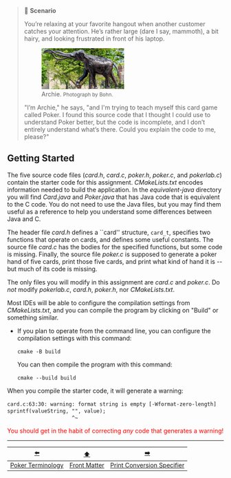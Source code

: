 > 📇 **Scenario**
> 
> You’re relaxing at your favorite hangout when another customer catches your attention.
> He’s rather large (dare I say, mammoth), a bit hairy, and looking frustrated in front of his laptop.
> 
> <!--![Archie, the Columbian Mammoth statue outside the Nebraska State Museum of Natural History. Photograph by Bohn.](archie.jpg)-->
> <figure>
>   <img src="archie.jpg" width="50%" alt="Archie, the Columbian Mammoth statue outside the Nebraska State Museum of Natural History">
>   <figcaption>Archie. <small>Photograph by Bohn.</small></figcaption>
> </figure>
> 
> "I’m Archie," he says, "and I'm trying to teach myself this card game called Poker.
> I found this source code that I thought I could use to understand Poker better,
> but the code is incomplete, and I don’t entirely understand what’s there.
> Could you explain the code to me, please?"

## Getting Started

The five source code files (*card.h*, *card.c*, *poker.h*, *poker.c*, and *pokerlab.c*) contain the starter code for this assignment<!--, and the text file (*answers.txt*) is where you'll provide some answers to demonstrate your ability to understand part of the starter code<-->.
*CMakeLists.txt* encodes information needed to build the application.
In the *equivalent-java* directory you will find *Card.java* and *Poker.java* that has Java code that is equivalent to the C code.
You do not need to use the Java files, but you may find them useful as a reference to help you understand some differences between Java and C.

The header file *card.h* defines a ``card'' structure, `card_t`, specifies two functions that operate on cards, and defines some useful constants.
The source file *card.c* has the bodies for the specified functions, but some code is missing.
Finally, the source file *poker.c* is supposed to generate a poker hand of five cards, print those five cards, and print what kind of hand it is -- but much of its code is missing.

The only files you will modify in this assignment are <!--*answers.txt*,--> *card.c*<!--,--> and *poker.c*.
Do *not* modify *pokerlab.c*, *card.h*, *poker.h*, nor *CMakeLists.txt*.

Most IDEs will be able to configure the compilation settings from *CMakeLists.txt*, and you can compile the program by clicking on "Build" or something similar.

- If you plan to operate from the command line, you can configure the compilation settings with this command:
  ```
  cmake -B build
  ```
  You can then compile the program with this command:
  ```
  cmake --build build
  ```

When you compile the starter code, it will generate a warning:

```text
card.c:63:30: warning: format string is empty [-Wformat-zero-length]
sprintf(valueString, "", value);
                     ^~
```

<font color="red">You should get in the habit of correcting *any* code that generates a warning!</font>

---

|        [⬅️](1-terminology.md)         |      [⬆️](../README.md)      |             [➡️](3-print-conversion-specifier.md)             |
|:-------------------------------------:|:----------------------------:|:-------------------------------------------------------------:|
| [Poker Terminology](1-terminology.md) | [Front Matter](../README.md) | [Print Conversion Specifier](3-print-conversion-specifier.md) |
